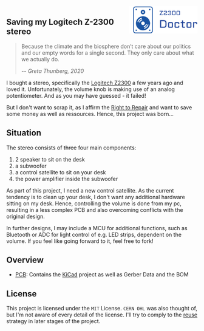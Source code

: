 <img align="right" width="180" alt="Z2300 Doctor" src="misc/logo_z2300doctor/logo.png"/>

## Saving my Logitech Z-2300 stereo

> Because the climate and the biosphere don’t care about our politics and our empty words for a single second. They only care about what we actually do.
> 
> -- <cite>Greta Thunberg, 2020</cite>

I bought a stereo, specifically the [Logitech Z2300](https://productz.com/de/logitech-z-2300/p/nxxLn) a few years ago and loved it.
Unfortunately, the volume knob is making use of an analog potentiometer.
And as you may have guessed - it failed!

But I don't want to scrap it, as I affirm the [Right to Repair](https://repair.eu/) and want to save some money as well as ressources.
Hence, this project was born...

## Situation

The stereo consists of ~~three~~ four main components:
1. 2 speaker to sit on the desk
2. a subwoofer
3. a control satellite to sit on your desk
4. the power amplifier inside the subwoofer

As part of this project, I need a new control satellite.
As the current tendency is to clean up your desk, I don't want any additional hardware sitting on my desk.
Hence, controlling the volume is done from my pc, resulting in a less complex PCB and also overcoming conflicts with the original design.

In further designs, I may include a MCU for additional functions, such as Bluetooth or ADC for light control of e.g. LED strips, dependent on the volume.
If you feel like going forward to it, feel free to fork!

## Overview

* [PCB](pcb/): Contains the [KiCad](https://www.kicad.org/) project as well as Gerber Data and the BOM

## License

This project is licensed under the `MIT` License.
`CERN OHL` was also thought of, but I'm not aware of every detail of the license.
I'll try to comply to the [reuse](https://reuse.software/) strategy in later stages of the project.
